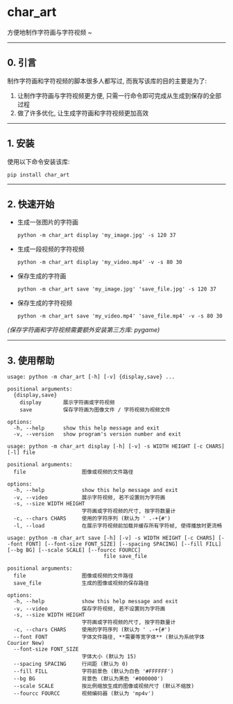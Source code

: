 # char_art

方便地制作字符画与字符视频 ~

---

## 0. 引言

制作字符画和字符视频的脚本很多人都写过, 而我写该库的目的主要是为了:

1. 让制作字符画与字符视频更方便, 只需一行命令即可完成从生成到保存的全部过程
2. 做了许多优化, 让生成字符画和字符视频更加高效

---

## 1. 安装

使用以下命令安装该库:

  ```commandline
  pip install char_art
  ```

---

## 2. 快速开始

- 生成一张图片的字符画
  ```commandline
  python -m char_art display 'my_image.jpg' -s 120 37
  ```

- 生成一段视频的字符视频
  ```commandline
  python -m char_art display 'my_video.mp4' -v -s 80 30
  ```

- 保存生成的字符画
  ```commandline
  python -m char_art save 'my_image.jpg' 'save_file.jpg' -s 120 37
  ```

- 保存生成的字符视频
  ```commandline
  python -m char_art save 'my_video.mp4' 'save_file.mp4' -v -s 80 30
  ```

*(保存字符画和字符视频需要额外安装第三方库: pygame)*

---

## 3. 使用帮助

```commandline
usage: python -m char_art [-h] [-v] {display,save} ...

positional arguments:
  {display,save}
    display       展示字符画或字符视频
    save          保存字符画为图像文件 / 字符视频为视频文件

options:
  -h, --help      show this help message and exit
  -v, --version   show program's version number and exit
```

```commandline
usage: python -m char_art display [-h] [-v] -s WIDTH HEIGHT [-c CHARS] [-l] file

positional arguments:
  file                  图像或视频的文件路径

options:
  -h, --help            show this help message and exit
  -v, --video           展示字符视频, 若不设置则为字符画
  -s, --size WIDTH HEIGHT
                        字符画或字符视频的尺寸, 按字符数量计
  -c, --chars CHARS     使用的字符序列 (默认为 ' .-+{#')
  -l, --load            在展示字符视频前加载并缓存所有字符帧, 使得播放时更流畅
```

```commandline
usage: python -m char_art save [-h] [-v] -s WIDTH HEIGHT [-c CHARS] [--font FONT] [--font-size FONT_SIZE] [--spacing SPACING] [--fill FILL] [--bg BG] [--scale SCALE] [--fourcc FOURCC]
                               file save_file

positional arguments:
  file                  图像或视频的文件路径
  save_file             生成的图像或视频的保存路径

options:
  -h, --help            show this help message and exit
  -v, --video           保存字符视频, 若不设置则为字符画
  -s, --size WIDTH HEIGHT
                        字符画或字符视频的尺寸, 按字符数量计
  -c, --chars CHARS     使用的字符序列 (默认为 ' .-+{#')
  --font FONT           字体文件路径, **需要等宽字体** (默认为系统字体 Courier New)
  --font-size FONT_SIZE
                        字体大小 (默认为 15)
  --spacing SPACING     行间距 (默认为 0)
  --fill FILL           字符前景色 (默认为白色 '#FFFFFF')
  --bg BG               背景色 (默认为黑色 '#000000')
  --scale SCALE         按比例缩放生成的图像或视频尺寸 (默认不缩放)
  --fourcc FOURCC       视频编码器 (默认为 'mp4v')
```
